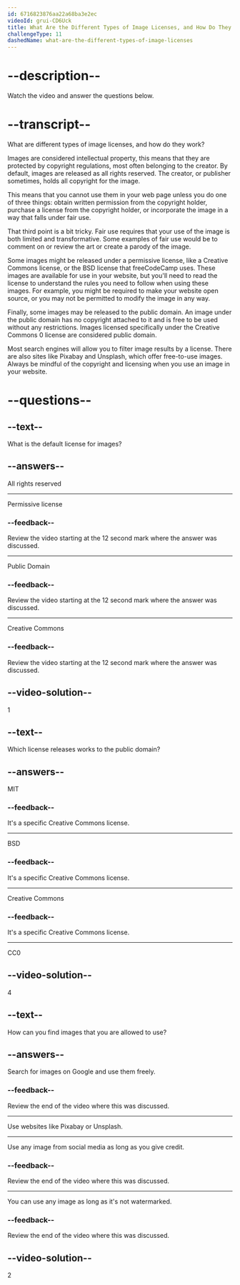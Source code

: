 ```yaml
---
id: 6716823876aa22a68ba3e2ec
videoId: grui-CD6Uck
title: What Are the Different Types of Image Licenses, and How Do They Work?
challengeType: 11
dashedName: what-are-the-different-types-of-image-licenses
---
```


# --description--

Watch the video and answer the questions below.

# --transcript--

What are different types of image licenses, and how do they work?

Images are considered intellectual property, this means that they are protected by copyright regulations, most often belonging to the creator. By default, images are released as all rights reserved. The creator, or publisher sometimes, holds all copyright for the image.

This means that you cannot use them in your web page unless you do one of three things: obtain written permission from the copyright holder, purchase a license from the copyright holder, or incorporate the image in a way that falls under fair use.

That third point is a bit tricky. Fair use requires that your use of the image is both limited and transformative. Some examples of fair use would be to comment on or review the art or create a parody of the image.

Some images might be released under a permissive license, like a Creative Commons license, or the BSD license that freeCodeCamp uses. These images are available for use in your website, but you'll need to read the license to understand the rules you need to follow when using these images. For example, you might be required to make your website open source, or you may not be permitted to modify the image in any way.

Finally, some images may be released to the public domain. An image under the public domain has no copyright attached to it and is free to be used without any restrictions. Images licensed specifically under the Creative Commons 0 license are considered public domain.

Most search engines will allow you to filter image results by a license. There are also sites like Pixabay and Unsplash, which offer free-to-use images. Always be mindful of the copyright and licensing when you use an image in your website.

# --questions--

## --text--

What is the default license for images?

## --answers--

All rights reserved

---

Permissive license

### --feedback--

Review the video starting at the 12 second mark where the answer was discussed. 

---

Public Domain

### --feedback--

Review the video starting at the 12 second mark where the answer was discussed. 

---

Creative Commons

### --feedback--

Review the video starting at the 12 second mark where the answer was discussed. 

## --video-solution--

1

## --text--

Which license releases works to the public domain?

## --answers--

MIT

### --feedback--

It's a specific Creative Commons license.

---

BSD

### --feedback--

It's a specific Creative Commons license.

---

Creative Commons

### --feedback--

It's a specific Creative Commons license.

---

CC0

## --video-solution--

4

## --text--

How can you find images that you are allowed to use?

## --answers--

Search for images on Google and use them freely.

### --feedback--

Review the end of the video where this was discussed.

---

Use websites like Pixabay or Unsplash.

---

Use any image from social media as long as you give credit.

### --feedback--

Review the end of the video where this was discussed.

---

You can use any image as long as it's not watermarked.

### --feedback--

Review the end of the video where this was discussed.

## --video-solution--

2
